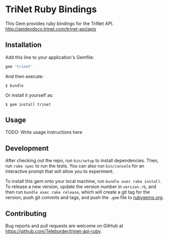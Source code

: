 # TriNet Ruby Bindings

This Gem provides ruby bindings for the TriNet API. http://apidevdocs.trinet.com/trinet-api/apis

## Installation

Add this line to your application's Gemfile:

```ruby
gem 'trinet'
```

And then execute:

    $ bundle

Or install it yourself as:

    $ gem install trinet

## Usage

TODO: Write usage instructions here

## Development

After checking out the repo, run `bin/setup` to install dependencies. Then, run `rake spec` to run the tests. You can also run `bin/console` for an interactive prompt that will allow you to experiment.

To install this gem onto your local machine, run `bundle exec rake install`. To release a new version, update the version number in `version.rb`, and then run `bundle exec rake release`, which will create a git tag for the version, push git commits and tags, and push the `.gem` file to [rubygems.org](https://rubygems.org).

## Contributing

Bug reports and pull requests are welcome on GitHub at https://github.com/Teleborder/trinet-api-ruby.

